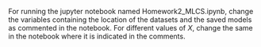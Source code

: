 For running the jupyter notebook named Homework2_MLCS.ipynb, change the variables containing the location of the datasets and the saved models as commented in the notebook. For different values of $X$, change the same in the notebook where it is indicated in the comments.
